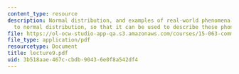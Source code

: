 ```yaml
---
content_type: resource
description: Normal distribution, and examples of real-world phenomena approximated
  to normal distribution, so that it can be used to describe these phonomenas.
file: https://ol-ocw-studio-app-qa.s3.amazonaws.com/courses/15-063-communicating-with-data-summer-2003/3b518aae467ccbdb90436e0f8a542df4_lecture9.pdf
file_type: application/pdf
resourcetype: Document
title: lecture9.pdf
uid: 3b518aae-467c-cbdb-9043-6e0f8a542df4
---
```

